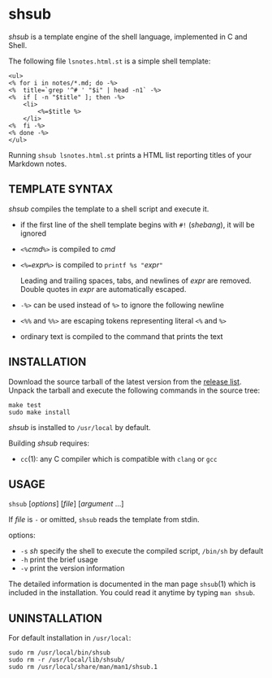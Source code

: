 shsub
=====

*shsub* is a template engine of the shell language,
implemented in C and Shell.

The following file `lsnotes.html.st` is a simple shell template:

	<ul>
	<% for i in notes/*.md; do -%>
	<% 	title=`grep '^# ' "$i" | head -n1` -%>
	<% 	if [ -n "$title" ]; then -%>
		<li>
			<%=$title %>
		</li>
	<%	fi -%>
	<% done -%>
	</ul>

Running `shsub lsnotes.html.st` prints a HTML list reporting titles of
your Markdown notes.

TEMPLATE SYNTAX
---------------

*shsub* compiles the template to a shell script and execute it.

- if the first line of the shell template begins with `#!` (*shebang*),
it will be ignored

- `<%`*cmd*`%>` is compiled to *cmd*

- `<%=`*expr*`%>` is compiled to `printf %s "`*expr*`"`

	Leading and trailing spaces, tabs, and newlines of *expr*
	are removed.
	Double quotes in *expr* are automatically escaped.

- `-%>` can be used instead of `%>` to ignore the following newline

- `<%%` and `%%>` are escaping tokens representing literal `<%` and `%>`

- ordinary text is compiled to the command that prints the text

INSTALLATION
------------

Download the source tarball of the latest version from
the [release list](https://github.com/dongyx/shsub/releases).
Unpack the tarball and
execute the following commands in the source tree:

	make test
	sudo make install

*shsub* is installed to `/usr/local` by default.

Building *shsub* requires:

- `cc`(1): any C compiler which is compatible with `clang` or `gcc`

USAGE
-----

`shsub` \[*options*\] \[*file*\] \[*argument* ...\]

If *file* is `-` or omitted, `shsub` reads the template from stdin.

options:

- `-s` *sh*	specify the shell to execute the compiled script,
	`/bin/sh` by default
- `-h`	print the brief usage
- `-v`	print the version information

The detailed information is documented in the man page `shsub`(1)
which is included in the installation.
You could read it anytime by typing `man shsub`.

UNINSTALLATION
--------------

For default installation in `/usr/local`:

	sudo rm /usr/local/bin/shsub
	sudo rm -r /usr/local/lib/shsub/
	sudo rm /usr/local/share/man/man1/shsub.1
